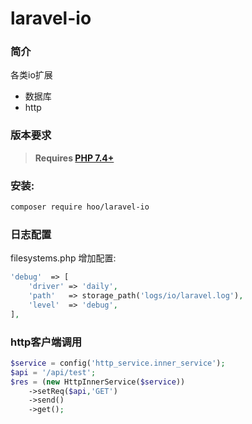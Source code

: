 # laravel-io

### 简介
各类io扩展
- 数据库
- http

### 版本要求
> **Requires [PHP 7.4+](https://php.net/releases/)**

### 安装:
```bash
composer require hoo/laravel-io
```

### 日志配置
filesystems.php 增加配置:
```php
'debug'  => [
    'driver' => 'daily',
    'path'   => storage_path('logs/io/laravel.log'),
    'level'  => 'debug',
],
```

### http客户端调用
```php
$service = config('http_service.inner_service');
$api = '/api/test';
$res = (new HttpInnerService($service))
    ->setReq($api,'GET')
    ->send()
    ->get();
